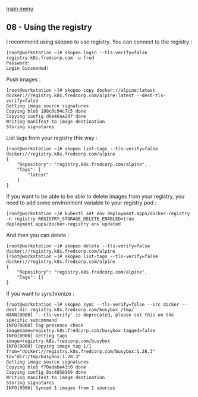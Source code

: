 [main menu](../README.md)

## 08 - Using the registry

I recommend using skopeo to use registry. You can connect to the registry :

```console
[root@workstation ~]# skopeo login --tls-verify=false registry.k8s.fredcorp.com -u fred
Password: 
Login Succeeded!
```

Push images :

```console
[root@workstation ~]# skopeo copy docker://alpine:latest docker://registry.k8s.fredcorp.com/alpine:latest --dest-tls-verify=false
Getting image source signatures
Copying blob 188c0c94c7c5 done  
Copying config d6e46aa247 done  
Writing manifest to image destination
Storing signatures
```

List tags from your registry this way :

```console
[root@workstation ~]# skopeo list-tags --tls-verify=false docker://registry.k8s.fredcorp.com/alpine
{
    "Repository": "registry.k8s.fredcorp.com/alpine",
    "Tags": [
        "latest"
    ]
}
```

If you want to be able to be able to delete images from your registry, you need to add some environment variable to your registry pod :

```console
[root@workstation ~]# kubectl set env deployment.apps/docker-registry -n registry REGISTRY_STORAGE_DELETE_ENABLED=true
deployment.apps/docker-registry env updated
```

And then you can delete :

```console
[root@workstation ~]# skopeo delete --tls-verify=false docker://registry.k8s.fredcorp.com/alpine
[root@workstation ~]# skopeo list-tags --tls-verify=false docker://registry.k8s.fredcorp.com/alpine
{
    "Repository": "registry.k8s.fredcorp.com/alpine",
    "Tags": []
}
```

If you want to synchronize :

```console
[root@workstation ~]# skopeo sync --tls-verify=false --src docker --dest dir registry.k8s.fredcorp.com/busybox /tmp/
WARN[0000] '--tls-verify' is deprecated, please set this on the specific subcommand 
INFO[0000] Tag presence check                            imagename=registry.k8s.fredcorp.com/busybox tagged=false
INFO[0000] Getting tags                                  image=registry.k8s.fredcorp.com/busybox
INFO[0000] Copying image tag 1/1                         from="docker://registry.k8s.fredcorp.com/busybox:1.28.3" to="dir:/tmp/busybox:1.28.3"
Getting image source signatures
Copying blob f70adabe43c0 done  
Copying config 8ac4858969 done  
Writing manifest to image destination
Storing signatures
INFO[0000] Synced 1 images from 1 sources
```